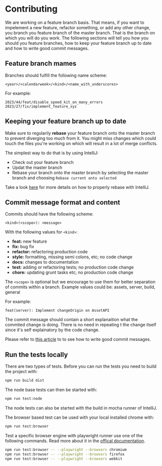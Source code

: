 Contributing
============

We are working on a feature branch basis. That means, if you want to impelement a new feature, refactor something, or
add any other change, you branch you feature branch of the master branch. That is the branch on which you will do you work.
The following sections will tell you how you should you feature branches, how to keep your feature branch up to date and
how to write good commit messages.

Feature branch mames
--------------------

Branches should fulfill the following name scheme:

    <year>/<calendarweek>/<kind>/<name_with_underscores>

For example:

    2023/44/feat/disable_speed_kit_on_many_errors
    2023/27/fix/implement_feature_xyz

Keeping your feature branch up to date
--------------------------------------

Make sure to regularily __rebase__ your feature branch onto the master branch to prevent diverging too much from it.
You might miss changes which could touch the files you're working on which will result in a lot of merge conflicts.

The simplest way to do that is by using IntelliJ:
* Check out your feature branch
* Updat the master branch
* Rebase your branch onto the master branch by selecting the master branch and choosing `Rebase current onto selected`

Take a look [here](https://www.jetbrains.com/help/idea/apply-changes-from-one-branch-to-another.html#rebase-branch) for more details on how to properly rebase with IntelliJ.

Commit message format and content
---------------------------------

Commits should have the following scheme:

    <kind>(<scope>): <message>

With the following values for `<kind>`:

- **feat:**     new feature
- **fix:**      bug fix
- **refactor:** refactoring production code
- **style:**    formatting, missing semi colons, etc; no code change
- **docs:**     changes to documentation
- **test:**     adding or refactoring tests; no production code change
- **chore:**    updating grunt tasks etc; no production code change

The `<scope>` is optional but we encourage to use them for better 
separation of commits within a branch. Example values could be: assets, server, build, general

For example:

    feat(server): Implement changeOrigin on AssetAPI

The commit message should contain a short explanaition what the commited change is doing. There is no need in repeating t
the change itself since it's self explainatory by the code change.

Please refer to [this article](https://chris.beams.io/posts/git-commit/#imperative) to to see how to write good commit messages.

Run the tests locally
---------------------

There are two types of tests. Before you can run the tests you need to build the project with:

```bash
npm run build dist
```

The node base tests can then be started with:

```bash
npm run test:node
```

The node tests can also be started with the build in mocha runner of IntelliJ.


The browser based test can be used with your local installed chrome with:
```bash
npm run test:browser
```

Test a specific browser engine with playwright runner use one of the following commands.
Read more about it in the [offical documentation](https://modern-web.dev/docs/test-runner/browser-launchers/playwright/).

```bash
npm run test:browser -- --playwright --browsers chromium
npm run test:browser -- --playwright --browsers firefox
npm run test:browser -- --playwright --browsers webkit
```


